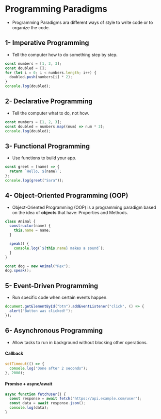 # Programming Paradigms

- Programming Paradigms ara different ways of style to write code or to organize the code.

## 1- Imperative Programming

- Tell the computer how to do something step by step.

```js
const numbers = [1, 2, 3];
const doubled = [];
for (let i = 0; i < numbers.length; i++) {
  doubled.push(numbers[i] * 2);
}
console.log(doubled);
```

## 2- Declarative Programming

- Tell the computer what to do, not how.

```js
const numbers = [1, 2, 3];
const doubled = numbers.map((num) => num * 2);
console.log(doubled);
```

## 3- Functional Programming

- Use functions to build your app.

```js
const greet = (name) => {
  return `Hello, ${name}`;
};
console.log(greet("Sara"));
```

## 4- Object-Oriented Programming (OOP)

- Object-Oriented Programming (OOP) is a programming paradigm based on the idea of **objects** that have:
  Properties and Methods.

```js
class Animal {
  constructor(name) {
    this.name = name;
  }

  speak() {
    console.log(`${this.name} makes a sound`);
  }
}

const dog = new Animal("Rex");
dog.speak();
```

## 5- Event-Driven Programming

- Run specific code when certain events happen.

```js
document.getElementById("btn").addEventListener("click", () => {
  alert("Button was clicked!");
});
```

## 6- Asynchronous Programming

- Allow tasks to run in background without blocking other operations.

#### Callback

```js
setTimeout(() => {
  console.log("Done after 2 seconds");
}, 2000);
```

#### Promise + async/await

```js
async function fetchUser() {
  const response = await fetch("https://api.example.com/user");
  const data = await response.json();
  console.log(data);
}
```
